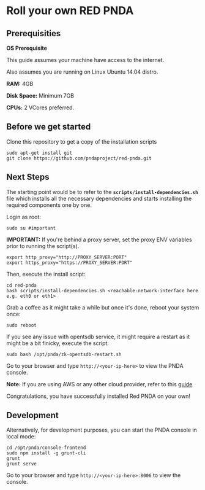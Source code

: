 # Roll your own RED PNDA

## Prerequisities

**OS Prerequisite**

This guide assumes your machine have access to the internet.

Also assumes you are running on Linux Ubuntu 14.04 distro.

**RAM:** 4GB

**Disk Space:** Minimum 7GB

**CPUs:** 2 VCores preferred.

## Before we get started

Clone this repository to get a copy of the installation scripts

	sudo apt-get install git
	git clone https://github.com/pndaproject/red-pnda.git

## Next Steps

The starting point would be to refer to the **`scripts/install-dependencies.sh`** file which installs all the necessary dependencies and starts installing the required components one by one.

Login as root:

    sudo su #important

**IMPORTANT:** If you're behind a proxy server, set the proxy ENV variables prior to running the script(s).

    export http_proxy="http://PROXY_SERVER:PORT"
    export https_proxy="https://PROXY_SERVER:PORT"

Then, execute the install script:

	cd red-pnda
    bash scripts/install-dependencies.sh <reachable-network-interface here e.g. eth0 or eth1>

Grab a coffee as it might take a while but once it's done, reboot your system once:

    sudo reboot

If you see any issue with opentsdb service, it might require a restart as it might be a bit finicky, execute the script:

    sudo bash /opt/pnda/zk-opentsdb-restart.sh
    

Go to your browser and type `http://<your-ip-here>` to view the PNDA console.

**Note:** If you are using AWS or any other cloud provider, refer to this [guide](Connecting_on_cloud.md)

Congratulations, you have successfully installed Red PNDA on your own!


## Development

Alternatively, for development purposes, you can start the PNDA console in local mode:

    cd /opt/pnda/console-frontend
    sudo npm install -g grunt-cli
    grunt
    grunt serve

Go to your browser and type `http://<your-ip-here>:8006` to view the console.
